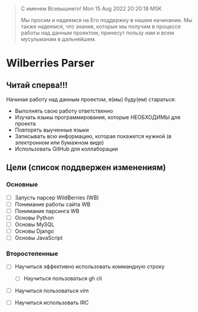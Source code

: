 > С именем Всевышнего! Mon 15 Aug 2022 20:20:18 MSK
>
> Мы просим и надеемся на Его поддержку в нашем начинании. 
> Мы также надеемся, что знания, которые мы получим в процессе работы над данным проектом, принесут пользу нам и всем мусульманам в дальнейшем.

# Wilberries Parser

## Читай сперва!!!

Начиная работу над данным проектом, я(мы) буду(ем) стараться:

* Выполнять свою работу ответственно
* Изучать языкы программирования, которые НЕОБХОДИМЫ для проекта
* Повторять выученные языки
* Записывать всю информацию, которая покажется нужной (в электронном или бумажном виде)
* Использовать GitHub для коллаборации

## Цели (список поддвержен изменениям)

### Основные

- [ ] Запусть парсер WildBerries (WB)
- [ ] Понимание работы сайта WB
- [ ] Понимание парсинга WB
- [ ] Основы Python
- [ ] Основы MySQL
- [ ] Основы Django
- [ ] Основы JavaScript

### Второстепенные 

- [ ] Научиться эффективно использовать коммандную строку
  - [ ] Научиться пользоваться gh cli
- [ ] Научиться пользоваться vim
- [ ] Научиться использовать IRC

